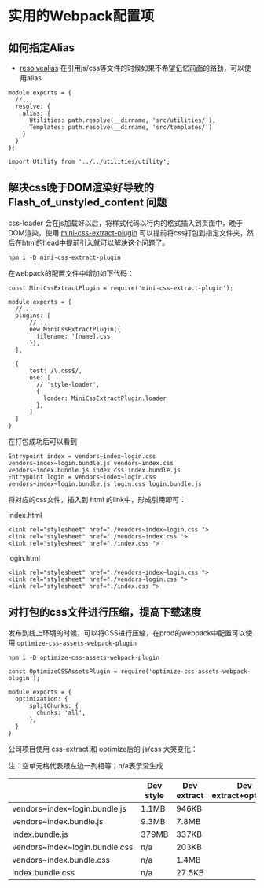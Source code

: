 

# 实用的Webpack配置项

## 如何指定Alias

- [resolvealias](https://webpack.js.org/configuration/resolve/#resolvealias) 在引用js/css等文件的时候如果不希望记忆前面的路劲，可以使用alias

```
module.exports = {
  //...
  resolve: {
    alias: {
      Utilities: path.resolve(__dirname, 'src/utilities/'),
      Templates: path.resolve(__dirname, 'src/templates/')
    }
  }
};

import Utility from '../../utilities/utility';
```

## 解决css晚于DOM渲染好导致的 Flash_of_unstyled_content 问题

css-loader 会在js加载好以后，将样式代码以行内的格式插入到页面中，晚于DOM渲染，使用 [mini-css-extract-plugin](https://webpack.js.org/plugins/mini-css-extract-plugin/) 可以提前将css打包到指定文件夹，然后在html的head中提前引入就可以解决这个问题了。

```
npm i -D mini-css-extract-plugin
```

在webpack的配置文件中增加如下代码：
```
const MiniCssExtractPlugin = require('mini-css-extract-plugin');

module.exports = {
  //...
  plugins: [
      // ...
      new MiniCssExtractPlugin({
        filename: '[name].css'
      }),
  ],

  {
      test: /\.css$/,
      use: [
        // 'style-loader',
        {
          loader: MiniCssExtractPlugin.loader
        },
      ]
  ]
}
```

在打包成功后可以看到

```
Entrypoint index = vendors~index~login.css vendors~index~login.bundle.js vendors~index.css vendors~index.bundle.js index.css index.bundle.js
Entrypoint login = vendors~index~login.css vendors~index~login.bundle.js login.css login.bundle.js
```

将对应的css文件，插入到 html 的link中，形成引用即可：

index.html

```
<link rel="stylesheet" href="./vendors~index~login.css ">
<link rel="stylesheet" href="./vendors~index.css ">
<link rel="stylesheet" href="./index.css ">
```

login.html

```
<link rel="stylesheet" href="./vendors~index~login.css ">
<link rel="stylesheet" href="./vendors~login.css ">
<link rel="stylesheet" href="./index.css ">
```


## 对打包的css文件进行压缩，提高下载速度

发布到线上环境的时候，可以将CSS进行压缩，在prod的webpack中配置可以使用 `optimize-css-assets-webpack-plugin`

```
npm i -D optimize-css-assets-webpack-plugin
```

```
const OptimizeCSSAssetsPlugin = require('optimize-css-assets-webpack-plugin');

module.exports = {
  optimization: {
      splitChunks: {
        chunks: 'all',
      },
  }
}
```

公司项目使用 css-extract 和 optimize后的 js/css 大笑变化：

注：空单元格代表跟左边一列相等；n/a表示没生成

||Dev style|Dev extract|Dev extract+optimize|Prod style|Prod extract|Prod extract+optimize|
|---|---|---|---|---|---|---|
|vendors~index~login.bundle.js|1.1MB|946KB||154KB|74.5KB||
|vendors~index.bundle.js|9.3MB|7.8MB||1.3MB|827KB||
|index.bundle.js|379MB|337KB||53.8KB|42.7KB||
|vendors~index~login.bundle.css|n/a|203KB||n/a|76.2KB|56.9KB|
|vendors~index.bundle.css|n/a|1.4MB||n/a|526KB|228KB|
|index.bundle.css|n/a|27.5KB||n/a|10.0KB|5.0KB|

